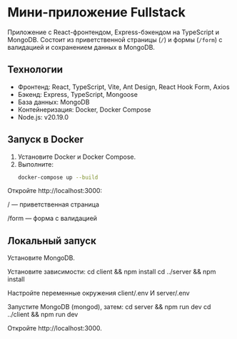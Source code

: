 # Мини-приложение Fullstack

Приложение с React-фронтендом, Express-бэкендом на TypeScript и MongoDB. Состоит из приветственной страницы (`/`) и формы (`/form`) с валидацией и сохранением данных в MongoDB.

## Технологии

- Фронтенд: React, TypeScript, Vite, Ant Design, React Hook Form, Axios
- Бэкенд: Express, TypeScript, Mongoose
- База данных: MongoDB
- Контейнеризация: Docker, Docker Compose
- Node.js: v20.19.0

## Запуск в Docker

1. Установите Docker и Docker Compose.
2. Выполните:
   ```bash
   docker-compose up --build
   ```

Откройте http://localhost:3000:

/ — приветственная страница

/form — форма с валидацией

## Локальный запуск

Установите MongoDB.

Установите зависимости: cd client && npm install
cd ../server && npm install

Настройте переменные окружения client/.env И server/.env

Запустите MongoDB (mongod), затем: cd server && npm run dev
cd ../client && npm run dev

Откройте http://localhost:3000.
